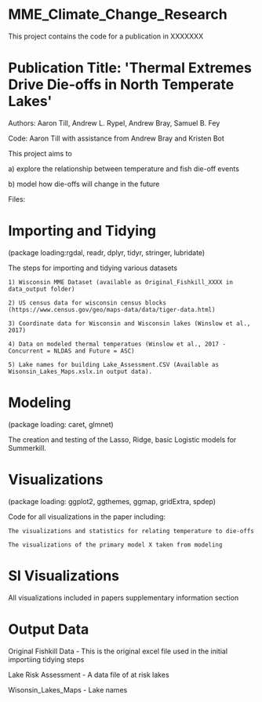 # MME_Climate_Change_Research

This project contains the code for a publication in XXXXXXX 

# Publication Title: 'Thermal Extremes Drive Die-offs in North Temperate Lakes'

  Authors: Aaron Till, Andrew L. Rypel, Andrew Bray, Samuel B. Fey
  
  Code: Aaron Till with assistance from Andrew Bray and Kristen Bot
  
This project aims to 
  
  a) explore the relationship between temperature and fish die-off events 
  
  b) model how die-offs will change in the future

Files:

# Importing and Tidying 
(package loading:rgdal, readr, dplyr, tidyr, stringer, lubridate)

  The steps for importing and tidying various datasets
    
    1) Wisconsin MME Dataset (available as Original_Fishkill_XXXX in data_output folder)
    
    2) US census data for wisconsin census blocks (https://www.census.gov/geo/maps-data/data/tiger-data.html)
    
    3) Coordinate data for Wisconsin and Wisconsin lakes (Winslow et al., 2017)
    
    4) Data on modeled thermal temperatues (Winslow et al., 2017 - Concurrent = NLDAS and Future = ASC)
    
    5) Lake names for building Lake_Assessment.CSV (Available as Wisonsin_Lakes_Maps.xslx.in output data). 
    
# Modeling 
(package loading: caret, glmnet)

  The creation and testing of the Lasso, Ridge, basic Logistic models for Summerkill. 
  
# Visualizations 
(package loading: ggplot2, ggthemes, ggmap, gridExtra, spdep)

  Code for all visualizations in the paper including:
    
    The visualizations and statistics for relating temperature to die-offs
    
    The visualizations of the primary model X taken from modeling
    
# SI Visualizations
  All visualizations included in papers supplementary information section
  

  
# Output Data

  Original Fishkill Data - This is the original excel file used in the initial importiing tidying steps
  
  Lake Risk Assessment - A data file of at risk lakes
  
  Wisonsin_Lakes_Maps - Lake names
  
 
    
